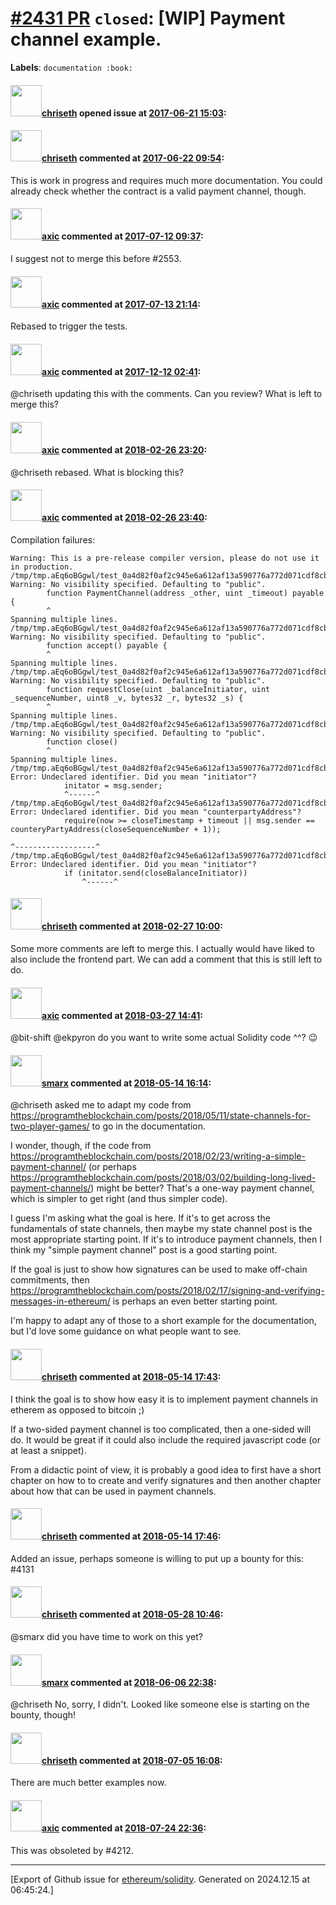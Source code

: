 # [\#2431 PR](https://github.com/ethereum/solidity/pull/2431) `closed`: [WIP] Payment channel example.
**Labels**: `documentation :book:`


#### <img src="https://avatars.githubusercontent.com/u/9073706?v=4" width="50">[chriseth](https://github.com/chriseth) opened issue at [2017-06-21 15:03](https://github.com/ethereum/solidity/pull/2431):



#### <img src="https://avatars.githubusercontent.com/u/9073706?v=4" width="50">[chriseth](https://github.com/chriseth) commented at [2017-06-22 09:54](https://github.com/ethereum/solidity/pull/2431#issuecomment-310333484):

This is work in progress and requires much more documentation. You could already check whether the contract is a valid payment channel, though.

#### <img src="https://avatars.githubusercontent.com/u/20340?v=4" width="50">[axic](https://github.com/axic) commented at [2017-07-12 09:37](https://github.com/ethereum/solidity/pull/2431#issuecomment-314709886):

I suggest not to merge this before #2553.

#### <img src="https://avatars.githubusercontent.com/u/20340?v=4" width="50">[axic](https://github.com/axic) commented at [2017-07-13 21:14](https://github.com/ethereum/solidity/pull/2431#issuecomment-315204181):

Rebased to trigger the tests.

#### <img src="https://avatars.githubusercontent.com/u/20340?v=4" width="50">[axic](https://github.com/axic) commented at [2017-12-12 02:41](https://github.com/ethereum/solidity/pull/2431#issuecomment-350927166):

@chriseth updating this with the comments. Can you review? What is left to merge this?

#### <img src="https://avatars.githubusercontent.com/u/20340?v=4" width="50">[axic](https://github.com/axic) commented at [2018-02-26 23:20](https://github.com/ethereum/solidity/pull/2431#issuecomment-368686926):

@chriseth rebased. What is blocking this?

#### <img src="https://avatars.githubusercontent.com/u/20340?v=4" width="50">[axic](https://github.com/axic) commented at [2018-02-26 23:40](https://github.com/ethereum/solidity/pull/2431#issuecomment-368691335):

Compilation failures:
```
Warning: This is a pre-release compiler version, please do not use it in production.
/tmp/tmp.aEq6oBGgwl/test_0a4d82f0af2c945e6a612af13a590776a772d071cdf8cbc0cce41dba326a8ffb.sol:14:9: Warning: No visibility specified. Defaulting to "public".
        function PaymentChannel(address _other, uint _timeout) payable {
        ^
Spanning multiple lines.
/tmp/tmp.aEq6oBGgwl/test_0a4d82f0af2c945e6a612af13a590776a772d071cdf8cbc0cce41dba326a8ffb.sol:23:9: Warning: No visibility specified. Defaulting to "public".
        function accept() payable {
        ^
Spanning multiple lines.
/tmp/tmp.aEq6oBGgwl/test_0a4d82f0af2c945e6a612af13a590776a772d071cdf8cbc0cce41dba326a8ffb.sol:34:9: Warning: No visibility specified. Defaulting to "public".
        function requestClose(uint _balanceInitiator, uint _sequenceNumber, uint8 _v, bytes32 _r, bytes32 _s) {
        ^
Spanning multiple lines.
/tmp/tmp.aEq6oBGgwl/test_0a4d82f0af2c945e6a612af13a590776a772d071cdf8cbc0cce41dba326a8ffb.sol:46:9: Warning: No visibility specified. Defaulting to "public".
        function close()
        ^
Spanning multiple lines.
/tmp/tmp.aEq6oBGgwl/test_0a4d82f0af2c945e6a612af13a590776a772d071cdf8cbc0cce41dba326a8ffb.sol:15:13: Error: Undeclared identifier. Did you mean "initiator"?
            initator = msg.sender;
            ^------^
/tmp/tmp.aEq6oBGgwl/test_0a4d82f0af2c945e6a612af13a590776a772d071cdf8cbc0cce41dba326a8ffb.sol:49:70: Error: Undeclared identifier. Did you mean "counterpartyAddress"?
            require(now >= closeTimestamp + timeout || msg.sender == counteryPartyAddress(closeSequenceNumber + 1));
                                                                     ^------------------^
/tmp/tmp.aEq6oBGgwl/test_0a4d82f0af2c945e6a612af13a590776a772d071cdf8cbc0cce41dba326a8ffb.sol:52:17: Error: Undeclared identifier. Did you mean "initiator"?
            if (initator.send(closeBalanceInitiator))
                ^------^
```

#### <img src="https://avatars.githubusercontent.com/u/9073706?v=4" width="50">[chriseth](https://github.com/chriseth) commented at [2018-02-27 10:00](https://github.com/ethereum/solidity/pull/2431#issuecomment-368815384):

Some more comments are left to merge this. I actually would have liked to also include the frontend part. We can add a comment that this is still left to do.

#### <img src="https://avatars.githubusercontent.com/u/20340?v=4" width="50">[axic](https://github.com/axic) commented at [2018-03-27 14:41](https://github.com/ethereum/solidity/pull/2431#issuecomment-376550770):

@bit-shift @ekpyron do you want to write some actual Solidity code ^^? 😉

#### <img src="https://avatars.githubusercontent.com/u/35551?u=a0093e72cf73fbc47e6d8754c77fee666dfbfc72&v=4" width="50">[smarx](https://github.com/smarx) commented at [2018-05-14 16:14](https://github.com/ethereum/solidity/pull/2431#issuecomment-388874669):

@chriseth asked me to adapt my code from https://programtheblockchain.com/posts/2018/05/11/state-channels-for-two-player-games/ to go in the documentation.

I wonder, though, if the code from https://programtheblockchain.com/posts/2018/02/23/writing-a-simple-payment-channel/ (or perhaps https://programtheblockchain.com/posts/2018/03/02/building-long-lived-payment-channels/) might be better? That's a one-way payment channel, which is simpler to get right (and thus simpler code).

I guess I'm asking what the goal is here. If it's to get across the fundamentals of state channels, then maybe my state channel post is the most appropriate starting point. If it's to introduce payment channels, then I think my "simple payment channel" post is a good starting point.

If the goal is just to show how signatures can be used to make off-chain commitments, then https://programtheblockchain.com/posts/2018/02/17/signing-and-verifying-messages-in-ethereum/ is perhaps an even better starting point.

I'm happy to adapt any of those to a short example for the documentation, but I'd love some guidance on what people want to see.

#### <img src="https://avatars.githubusercontent.com/u/9073706?v=4" width="50">[chriseth](https://github.com/chriseth) commented at [2018-05-14 17:43](https://github.com/ethereum/solidity/pull/2431#issuecomment-388902747):

I think the goal is to show how easy it is to implement payment channels in etherem as opposed to bitcoin ;)

If a two-sided payment channel is too complicated, then a one-sided will do. It would be great if it could also include the required javascript code (or at least a snippet).

From a didactic point of view, it is probably a good idea to first have a short chapter on how to to create and verify signatures and then another chapter about how that can be used in payment channels.

#### <img src="https://avatars.githubusercontent.com/u/9073706?v=4" width="50">[chriseth](https://github.com/chriseth) commented at [2018-05-14 17:46](https://github.com/ethereum/solidity/pull/2431#issuecomment-388903663):

Added an issue, perhaps someone is willing to put up a bounty for this: #4131

#### <img src="https://avatars.githubusercontent.com/u/9073706?v=4" width="50">[chriseth](https://github.com/chriseth) commented at [2018-05-28 10:46](https://github.com/ethereum/solidity/pull/2431#issuecomment-392490892):

@smarx did you have time to work on this yet?

#### <img src="https://avatars.githubusercontent.com/u/35551?u=a0093e72cf73fbc47e6d8754c77fee666dfbfc72&v=4" width="50">[smarx](https://github.com/smarx) commented at [2018-06-06 22:38](https://github.com/ethereum/solidity/pull/2431#issuecomment-395236098):

@chriseth No, sorry, I didn't. Looked like someone else is starting on the bounty, though!

#### <img src="https://avatars.githubusercontent.com/u/9073706?v=4" width="50">[chriseth](https://github.com/chriseth) commented at [2018-07-05 16:08](https://github.com/ethereum/solidity/pull/2431#issuecomment-402773861):

There are much better examples now.

#### <img src="https://avatars.githubusercontent.com/u/20340?v=4" width="50">[axic](https://github.com/axic) commented at [2018-07-24 22:36](https://github.com/ethereum/solidity/pull/2431#issuecomment-407574429):

This was obsoleted by #4212.


-------------------------------------------------------------------------------



[Export of Github issue for [ethereum/solidity](https://github.com/ethereum/solidity). Generated on 2024.12.15 at 06:45:24.]
